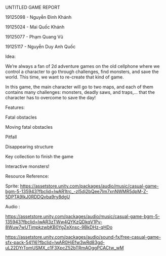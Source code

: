 UNTITLED GAME REPORT

  19125098 - Nguyễn Đình Khánh 
  
  19125024 - Mai Quốc Khánh 
  
  19125077 - Phạm Quang Vũ 
  
  19125117 - Nguyễn Duy Anh Quốc

  Idea: 
  
  We’re always a fan of 2d adventure games on the old cellphone where we control a character to go through challenges, find monsters, and save the world. This time, we want to re-create that kind of game.
 
 In this game, the main character will go to two maps, and each of them contains many challenges: monsters, deadly saws, and traps,... that the character has to overcome to save the day!

Features:
  
  Fatal obstacles
  
  Moving fatal obstacles
  
  Pitfall
  
  Disappearing structure
  
  Key collection to finish the game
  
  Interactive monsters!
  
Resource Reference:

  Sprite: https://assetstore.unity.com/packages/audio/music/casual-game-bgm-5-135943?fbclid=IwAR1trc_-zl5dj2bQee7Im7xnNWMR5dpM-Z-5DPTA9lkJ0RDDQvba9ry8dgU
  
  Audio :
  
  https://assetstore.unity.com/packages/audio/music/casual-game-bgm-5-135943?fbclid=IwAR3zTWw4QYKzQDkqV1Pv-8Wuw7wUTimpkzwbKB0YgZeXnsc-9BkDHz-qHDo
  
  https://assetstore.unity.com/packages/audio/sound-fx/free-casual-game-sfx-pack-54116?fbclid=IwAR0HjEfw3wRd83gd-uL22DYrTomUSMX_c1F3XpcZ52bTRmAOggPCACtw_wM
